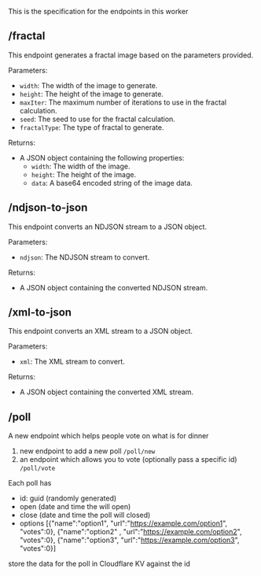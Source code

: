 This is the specification for the endpoints in this worker

## /fractal

This endpoint generates a fractal image based on the parameters provided.

Parameters:
- `width`: The width of the image to generate.
- `height`: The height of the image to generate.
- `maxIter`: The maximum number of iterations to use in the fractal calculation.
- `seed`: The seed to use for the fractal calculation.
- `fractalType`: The type of fractal to generate.

Returns:
- A JSON object containing the following properties:
  - `width`: The width of the image.
  - `height`: The height of the image.
  - `data`: A base64 encoded string of the image data.

## /ndjson-to-json

This endpoint converts an NDJSON stream to a JSON object.

Parameters:
- `ndjson`: The NDJSON stream to convert.

Returns:
- A JSON object containing the converted NDJSON stream.

## /xml-to-json

This endpoint converts an XML stream to a JSON object.

Parameters:
- `xml`: The XML stream to convert.

Returns:
- A JSON object containing the converted XML stream.

## /poll
A new endpoint which helps people vote on what is for dinner

1. new endpoint to add a new poll `/poll/new`
2. an endpoint which allows you to vote (optionally pass a specific id) `/poll/vote`

Each poll has
- id: guid (randomly generated)
- open (date and time the will open)
- close (date and time the poll will closed)
- options [{"name":"option1", "url":"https://example.com/option1", "votes":0}, {"name":"option2" , "url":"https://example.com/option2", "votes":0}, {"name":"option3", "url":"https://example.com/option3", "votes":0}]

store the data for the poll in Cloudflare KV against the id




